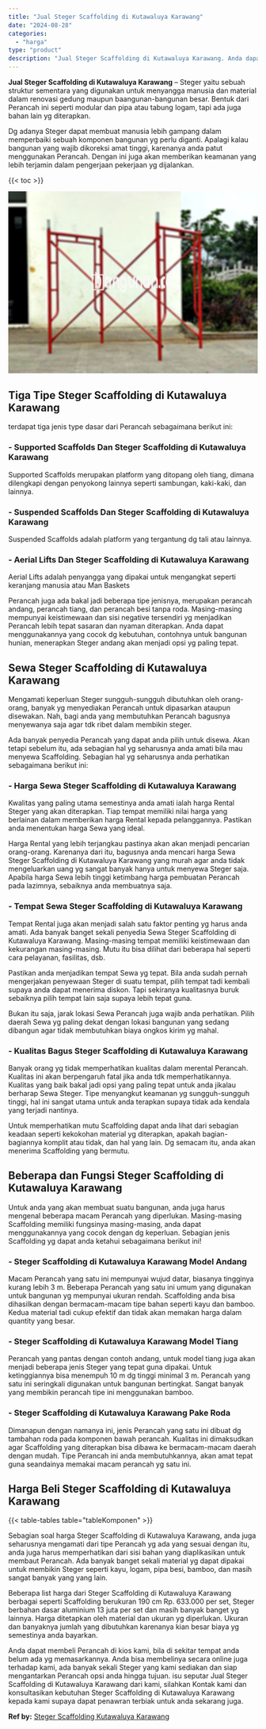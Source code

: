 ```yaml
---
title: "Jual Steger Scaffolding di Kutawaluya Karawang"
date: "2024-08-28"
categories: 
  - "harga"
type: "product"
description: "Jual Steger Scaffolding di Kutawaluya Karawang. Anda dapat membeli Perancah di kios kami, bila di sekitar tempat anda belum ada yg memasarkannya. Anda bisa m..."
---
```


**Jual Steger Scaffolding di Kutawaluya Karawang** – Steger yaitu sebuah struktur sementara yang digunakan untuk menyangga manusia dan material dalam renovasi gedung maupun baangunan-bangunan besar. Bentuk dari Perancah ini seperti modular dan pipa atau tabung logam, tapi ada juga bahan lain yg diterapkan.

Dg adanya Steger dapat membuat manusia lebih gampang dalam memperbaiki sebuah komponen bangunan yg perlu diganti. Apalagi kalau bangunan yang wajib dikoreksi amat tinggi, karenanya anda patut menggunakan Perancah. Dengan ini juga akan memberikan keamanan yang lebih terjamin dalam pengerjaan pekerjaan yg dijalankan.

{{< toc >}}

![Jual Steger Scaffolding di Kutawaluya Karawang](/images/sewa-scaffolding-steger-27.png)

## Tiga Tipe Steger Scaffolding di Kutawaluya Karawang

terdapat tiga jenis type dasar dari Perancah sebagaimana berikut ini:

### \- Supported Scaffolds Dan Steger Scaffolding di Kutawaluya Karawang

Supported Scaffolds merupakan platform yang ditopang oleh tiang, dimana dilengkapi dengan penyokong lainnya seperti sambungan, kaki-kaki, dan lainnya.

### \- Suspended Scaffolds Dan Steger Scaffolding di Kutawaluya Karawang

Suspended Scaffolds adalah platform yang tergantung dg tali atau lainnya.

### \- Aerial Lifts Dan Steger Scaffolding di Kutawaluya Karawang

Aerial Lifts adalah penyangga yang dipakai untuk mengangkat seperti keranjang manusia atau Man Baskets

Perancah juga ada bakal jadi beberapa tipe jenisnya, merupakan perancah andang, perancah tiang, dan perancah besi tanpa roda. Masing-masing mempunyai keistimewaan dan sisi negative tersendiri yg menjadikan Perancah lebih tepat sasaran dan nyaman diterapkan. Anda dapat menggunakannya yang cocok dg kebutuhan, contohnya untuk bangunan hunian, menerapkan Steger andang akan menjadi opsi yg paling tepat.

## Sewa Steger Scaffolding di Kutawaluya Karawang

Mengamati keperluan Steger sungguh-sungguh dibutuhkan oleh orang-orang, banyak yg menyediakan Perancah untuk dipasarkan ataupun disewakan. Nah, bagi anda yang membutuhkan Perancah bagusnya menyewanya saja agar tdk ribet dalam membikin steger.

Ada banyak penyedia Perancah yang dapat anda pilih untuk disewa. Akan tetapi sebelum itu, ada sebagian hal yg seharusnya anda amati bila mau menyewa Scaffolding. Sebagian hal yg seharusnya anda perhatikan sebagaimana berikut ini:

### \- Harga Sewa Steger Scaffolding di Kutawaluya Karawang

Kwalitas yang paling utama semestinya anda amati ialah harga Rental Steger yang akan diterapkan. Tiap tempat memiliki nilai harga yang berlainan dalam memberikan harga Rental kepada pelanggannya. Pastikan anda menentukan harga Sewa yang ideal.

Harga Rental yang lebih terjangkau pastinya akan akan menjadi pencarian orang-orang. Karenanya dari itu, bagusnya anda mencari harga Sewa Steger Scaffolding di Kutawaluya Karawang yang murah agar anda tidak mengeluarkan uang yg sangat banyak hanya untuk menyewa Steger saja. Apabila harga Sewa lebih tinggi ketimbang harga pembuatan Perancah pada lazimnya, sebaiknya anda membuatnya saja.

### \- Tempat Sewa Steger Scaffolding di Kutawaluya Karawang

Tempat Rental juga akan menjadi salah satu faktor penting yg harus anda amati. Ada banyak banget sekali penyedia Sewa Steger Scaffolding di Kutawaluya Karawang. Masing-masing tempat memiliki keistimewaan dan kekurangan masing-masing. Mutu itu bisa dilihat dari beberapa hal seperti cara pelayanan, fasilitas, dsb.

Pastikan anda menjadikan tempat Sewa yg tepat. Bila anda sudah pernah mengerjakan penyewaan Steger di suatu tempat, pilih tempat tadi kembali supaya anda dapat menerima diskon. Tapi sekiranya kualitasnya buruk sebaiknya pilih tempat lain saja supaya lebih tepat guna.

Bukan itu saja, jarak lokasi Sewa Perancah juga wajib anda perhatikan. Pilih daerah Sewa yg paling dekat dengan lokasi bangunan yang sedang dibangun agar tidak membutuhkan biaya ongkos kirim yg mahal.

### \- Kualitas Bagus Steger Scaffolding di Kutawaluya Karawang

Banyak orang yg tidak memperhatikan kualitas dalam merental Perancah. Kualitas ini akan berpengaruh fatal jika anda tdk memperhatikannya. Kualitas yang baik bakal jadi opsi yang paling tepat untuk anda jikalau berharap Sewa Steger. Tipe menyangkut keamanan yg sungguh-sungguh tinggi, hal ini sangat utama untuk anda terapkan supaya tidak ada kendala yang terjadi nantinya.

Untuk memperhatikan mutu Scaffolding dapat anda lihat dari sebagian keadaan seperti kekokohan material yg diterapkan, apakah bagian-bagiannya komplit atau tidak, dan hal yang lain. Dg semacam itu, anda akan menerima Scaffolding yang bermutu.

## Beberapa dan Fungsi Steger Scaffolding di Kutawaluya Karawang

Untuk anda yang akan membuat suatu bangunan, anda juga harus mengenal beberapa macam Perancah yang diperlukan. Masing-masing Scaffolding memiliki fungsinya masing-masing, anda dapat menggunakannya yang cocok dengan dg keperluan. Sebagian jenis Scaffolding yg dapat anda ketahui sebagaimana berikut ini!

### \- Steger Scaffolding di Kutawaluya Karawang Model Andang

Macam Perancah yang satu ini mempunyai wujud datar, biasanya tingginya kurang lebih 3 m. Beberapa Perancah yang satu ini umum yang digunakan untuk bangunan yg mempunyai ukuran rendah. Scaffolding anda bisa dihasilkan dengan bermacam-macam tipe bahan seperti kayu dan bamboo. Kedua material tadi cukup efektif dan tidak akan memakan harga dalam quantity yang besar.

### \- Steger Scaffolding di Kutawaluya Karawang Model Tiang

Perancah yang pantas dengan contoh andang, untuk model tiang juga akan menjadi beberapa jenis Steger yang tepat guna dipakai. Untuk ketinggiannya bisa menempuh 10 m dg tinggi minimal 3 m. Perancah yang satu ini seringkali digunakan untuk bangunan bertingkat. Sangat banyak yang membikin perancah tipe ini menggunakan bamboo.

### \- Steger Scaffolding di Kutawaluya Karawang Pake Roda

Dimanapun dengan namanya ini, jenis Perancah yang satu ini dibuat dg tambahan roda pada komponen bawah perancah. Kualitas ini dimaksudkan agar Scaffolding yang diterapkan bisa dibawa ke bermacam-macam daerah dengan mudah. Tipe Perancah ini anda membutuhkannya, akan amat tepat guna seandainya memakai macam perancah yg satu ini.

## Harga Beli Steger Scaffolding di Kutawaluya Karawang

{{< table-tables table="tableKomponen" >}}

Sebagian soal harga Steger Scaffolding di Kutawaluya Karawang, anda juga seharusnya mengamati dari tipe Perancah yg ada yang sesuai dengan itu, anda juga harus memperhatikan dari sisi bahan yang diaplikasikan untuk membaut Perancah. Ada banyak banget sekali material yg dapat dipakai untuk membikin Steger seperti kayu, logam, pipa besi, bamboo, dan masih sangat banyak yang yang lain.

Beberapa list harga dari Steger Scaffolding di Kutawaluya Karawang berbagai seperti Scaffolding berukuran 190 cm Rp. 633.000 per set, Steger berbahan dasar aluminium 13 juta per set dan masih banyak banget yg lainnya. Harga ditetapkan oleh material dan ukuran yg diperlukan. Ukuran dan banyaknya jumlah yang dibutuhkan karenanya kian besar biaya yg semestinya anda bayarkan.

Anda dapat membeli Perancah di kios kami, bila di sekitar tempat anda belum ada yg memasarkannya. Anda bisa membelinya secara online juga terhadap kami, ada banyak sekali Steger yang kami sediakan dan siap mengantarkan Perancah opsi anda hingga tujuan. isu seputar Jual Steger Scaffolding di Kutawaluya Karawang dari kami, silahkan Kontak kami dan konsultasikan kebutuhan Steger Scaffolding di Kutawaluya Karawang kepada kami supaya dapat penawran terbiak untuk anda sekarang juga.

**Ref by:** [Steger Scaffolding Kutawaluya Karawang](https://id.wikipedia.org/wiki/Steger)
